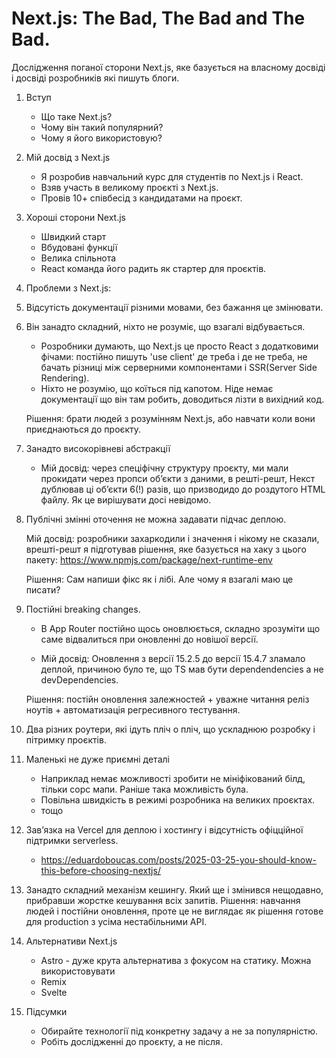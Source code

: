 # Next.js: The Bad, The Bad and The Bad.

Дослідження поганої сторони Next.js, яке базується на власному досвіді і досвіді розробників які пишуть блоги.

1. Вступ

   - Що таке Next.js?
   - Чому він такий популярний?
   - Чому я його використовую?

2. Мій досвід з Next.js

   - Я розробив навчальний курс для студентів по Next.js і React.
   - Взяв участь в великому проєкті з Next.js.
   - Провів 10+ співбесід з кандидатами на проєкт.

3. Хороші сторони Next.js

   - Швидкий старт
   - Вбудовані функції
   - Велика спільнота
   - React команда його радить як стартер для проєктів.

4. Проблеми з Next.js:

5. Відсутість документації різними мовами, без бажання це змінювати.

6. Він занадто складний, ніхто не розуміє, що взагалі відбувається.

   - Розробники думають, що Next.js це просто React з додатковими фічами: постійно пишуть 'use client' де треба і де не треба, не бачать різниці між серверними компонентами і SSR(Server Side Rendering).
   - Ніхто не розумію, що коїться під капотом. Ніде немає документації що він там робить, доводиться лізти в вихідний код.

   Рішення: брати людей з розумінням Next.js, або навчати коли вони приєднаються до проєкту.

7. Занадто високорівневі абстракції

   - Мій досвід: через спеціфічну структуру проєкту, ми мали прокидати через пропси обʼєкти з даними, в решті-решт, Некст дублював ці обʼєкти 6(!) разів, що призводидо до роздутого HTML файлу. Як це вирішувати досі невідомо.

8. Публічні змінні оточення не можна задавати підчас деплою.

   Мій досвід: розробники захаркодили і значення і нікому не сказали, врешті-решт я підготував рішення, яке базується на хаку з цього пакету: https://www.npmjs.com/package/next-runtime-env

   Рішення: Сам напиши фікс як і лібі. Але чому я взагалі маю це писати?

9. Постійні breaking changes.

   - В App Router постійно щось оновлюється, складно зрозуміти що саме відвалиться при оновленні до новішої версії.

   - Мій досвід: Оновлення з версії 15.2.5 до версії 15.4.7 зламало деплой, причиною було те, що TS мав бути dependendencies а не devDependencies.

   Рішення: постійн оновлення залежностей + уважне читання реліз ноутів + автоматизація регресивного тестування.

10. Два різних роутери, які ідуть пліч о пліч, що ускладнюю розробку і пітримку проєктів.

11. Маленькі не дуже приємні деталі

    - Наприклад немає можливості зробити не мініфікований білд, тільки сорс мапи. Раніше така можливість була.
    - Повільна швидкість в режимі розробника на великих проєктах.
    - тощо

12. Завʼязка на Vercel для деплою і хостингу і відсутність офіцційної підтримки serverless.

    - https://eduardoboucas.com/posts/2025-03-25-you-should-know-this-before-choosing-nextjs/

13. Занадто складний механізм кешингу. Який ще і змінився нещодавно, прибравши жорстке кешування всіх запитів.
    Рішення: навчання людей і постійни оновлення, проте це не виглядає як рішення готове для production з усіма нестабільними API.

14. Альтернативи Next.js

    - Astro - дуже крута альтернатива з фокусом на статику. Можна використовувати
    - Remix
    - Svelte

15. Підсумки
    - Обирайте технології під конкретну задачу а не за популярністю.
    - Робіть дослідженні до проєкту, а не після.

